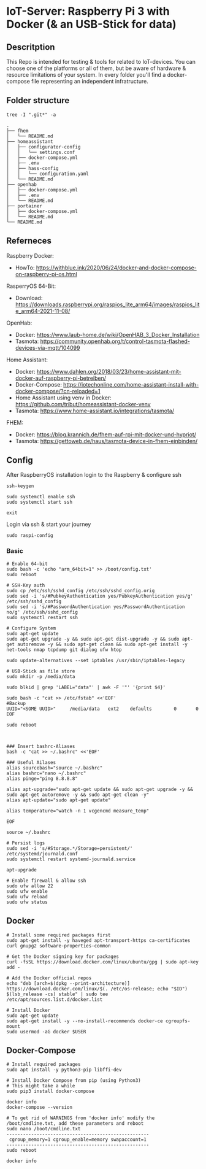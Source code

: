 # IoT-Server: Raspberry Pi 3 with Docker (& an USB-Stick for data)

## Descritption

This Repo is intended for testing & tools for related to IoT-devices.
You can choose one of the platforms or all of them, but be aware of hardware & resource limitations of your system.
In every folder you'll find a docker-compose file representing an independent infratructure.

## Folder structure

```
tree -I ".git*" -a

.
├── fhem
│   └── README.md
├── homeassistant
│   ├── configurator-config
│   │   └── settings.conf
│   ├── docker-compose.yml
│   ├── .env
│   ├── hass-config
│   │   └── configuration.yaml
│   └── README.md
├── openhab
│   ├── docker-compose.yml
│   ├── .env
│   └── README.md
├── portainer
│   ├── docker-compose.yml
│   └── README.md
└── README.md
```

## Referneces

Raspberry Docker:
 * HowTo:  https://withblue.ink/2020/06/24/docker-and-docker-compose-on-raspberry-pi-os.html

RasperryOS 64-Bit:
 * Download: https://downloads.raspberrypi.org/raspios_lite_arm64/images/raspios_lite_arm64-2021-11-08/

OpenHab:
 * Docker: https://www.laub-home.de/wiki/OpenHAB_3_Docker_Installation
 * Tasmota: https://community.openhab.org/t/control-tasmota-flashed-devices-via-mqtt/104099

Home Assistant:
 * Docker: https://www.dahlen.org/2018/03/23/home-assistant-mit-docker-auf-raspberry-pi-betreiben/
 * Docker-Compose: https://iotechonline.com/home-assistant-install-with-docker-compose/?cn-reloaded=1
 * Home Assistant using venv in Docker: https://github.com/tribut/homeassistant-docker-venv
 * Tasmota: https://www.home-assistant.io/integrations/tasmota/

FHEM:
 * Docker: https://blog.krannich.de/fhem-auf-rpi-mit-docker-und-hypriot/
 * Tasmota: https://gettoweb.de/haus/tasmota-device-in-fhem-einbinden/

## Config

After RaspberryOS installation login to the Raspberry & configure ssh
```
ssh-keygen

sudo systemctl enable ssh
sudo systemctl start ssh

exit
```

Login via ssh & start your journey
```
sudo raspi-config
```

### Basic

```
# Enable 64-bit
sudo bash -c 'echo "arm_64bit=1" >> /boot/config.txt'
sudo reboot

# SSH-Key auth
sudo cp /etc/ssh/sshd_config /etc/ssh/sshd_config.orig
sudo sed -i 's/#PubkeyAuthentication yes/PubkeyAuthentication yes/g' /etc/ssh/sshd_config
sudo sed -i 's/#PasswordAuthentication yes/PasswordAuthentication no/g' /etc/ssh/sshd_config
sudo systemctl restart ssh

# Configure System
sudo apt-get update
sudo apt-get upgrade -y && sudo apt-get dist-upgrade -y && sudo apt-get autoremove -y && sudo apt-get clean && sudo apt-get install -y net-tools nmap tcpdump git dialog ufw htop

sudo update-alternatives --set iptables /usr/sbin/iptables-legacy

# USB-Stick as file store
sudo mkdir -p /media/data

sudo blkid | grep 'LABEL="data"' | awk -F '"' '{print $4}'

sudo bash -c "cat >> /etc/fstab" <<'EOF'
#Backup
UUID="<SOME UUID>"     /media/data   ext2    defaults        0       0
EOF

sudo reboot



### Insert bashrc-Aliases
bash -c "cat >> ~/.bashrc" <<'EOF'

### Useful Ailases
alias sourcebash="source ~/.bashrc"
alias bashrc="nano ~/.bashrc"
alias pinge="ping 8.8.8.8"

alias apt-upgrade="sudo apt-get update && sudo apt-get upgrade -y && sudo apt-get autoremove -y && sudo apt-get clean -y"
alias apt-update="sudo apt-get update"

alias temperature="watch -n 1 vcgencmd measure_temp"

EOF

source ~/.bashrc

# Persist logs
sudo sed -i 's/#Storage.*/Storage=persistent/' /etc/systemd/journald.conf
sudo systemctl restart systemd-journald.service

apt-upgrade

# Enable firewall & allow ssh
sudo ufw allow 22
sudo ufw enable
sudo ufw reload
sudo ufw status
```

## Docker

```
# Install some required packages first
sudo apt-get install -y haveged apt-transport-https ca-certificates curl gnupg2 software-properties-common

# Get the Docker signing key for packages
curl -fsSL https://download.docker.com/linux/ubuntu/gpg | sudo apt-key add -

# Add the Docker official repos
echo "deb [arch=$(dpkg --print-architecture)] https://download.docker.com/linux/$(. /etc/os-release; echo "$ID") $(lsb_release -cs) stable" | sudo tee /etc/apt/sources.list.d/docker.list

# Install Docker
sudo apt-get update
sudo apt-get install -y --no-install-recommends docker-ce cgroupfs-mount
sudo usermod -aG docker $USER
```

## Docker-Compose

```
# Install required packages
sudo apt install -y python3-pip libffi-dev

# Install Docker Compose from pip (using Python3)
# This might take a while
sudo pip3 install docker-compose

docker info
docker-compose --version

# To get rid of WARNINGS from 'docker info' modify the /boot/cmdline.txt, add these parameters and reboot
sudo nano /boot/cmdline.txt
----------------------------------------------------
 cgroup_memory=1 cgroup_enable=memory swapaccount=1
----------------------------------------------------
sudo reboot

docker info
```
